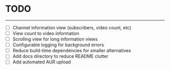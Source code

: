 # TODO
___

 - [ ] Channel information view (subscribers, video count, etc)
 - [ ] View count to video information 
 - [ ] Scrolling view for long information views
 - [ ] Configurable logging for background errors
 - [ ] Reduce build-time dependencies for smaller alternatives
 - [ ] Add docs directory to reduce README clutter
 - [ ] Add automated AUR upload
